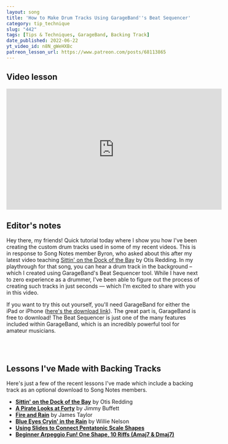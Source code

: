 ```yaml
---
layout: song
title: 'How to Make Drum Tracks Using GarageBand''s Beat Sequencer'
category: tip_technique
slug: "442"
tags: [Tips & Techniques, GarageBand, Backing Track]
date_published: 2022-06-22
yt_video_id: n8N_gWeHXBc
patreon_lesson_url: https://www.patreon.com/posts/68113865
---
```


<!-- https://youtu.be/FP5z6Q7zlns -->

## Video lesson

<iframe width="560" height="315" src="https://www.youtube.com/embed/{{page.yt_video_id}}" frameborder="0" allow="accelerometer; autoplay; encrypted-media; gyroscope; picture-in-picture" allowfullscreen></iframe>

## Editor's notes

Hey there, my friends! Quick tutorial today where I show you how I've been creating the custom drum tracks used in some of my recent videos. This is in response to Song Notes member Byron, who asked about this after my latest video teaching [Sittin' on the Dock of the Bay](/lessons/440) by Otis Redding. In my playthrough for that song, you can hear a drum track in the background – which I created using GarageBand's Beat Sequencer tool. While I have next to zero experience as a drummer, I've been able to figure out the process of creating such tracks in just seconds — which I'm excited to share with you in this video.

If you want to try this out yourself, you'll need GarageBand for either the iPad or iPhone ([here's the download link](https://apps.apple.com/us/app/garageband/id408709785)). The great part is, GarageBand is free to download! The Beat Sequencer is just one of the many features included within GarageBand, which is an incredibly powerful tool for amateur musicians.

<br /><br />
## Lessons I've Made with Backing Tracks

Here's just a few of the recent lessons I've made which include a backing track as an optional download to Song Notes members.

- **[Sittin' on the Dock of the Bay](/lessons/440)** by Otis Redding
- **[A Pirate Looks at Forty](/lessons/432)** by Jimmy Buffett
- **[Fire and Rain](/lessons/429)** by James Taylor
- **[Blue Eyes Cryin' in the Rain](/lessons/433)** by Willie Nelson
- **[Using Slides to Connect Pentatonic Scale Shapes](/lessons/430)**
- **[Beginner Arpeggio Fun! One Shape, 10 Riffs (Amaj7 & Dmaj7)](/lessons/390)**
